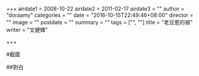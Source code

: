 +++
airdate1 = 2008-10-22
airdate2 = 2011-02-17
airdate3 = ""
author = "doraamy"
categories = ""
date = "2016-10-15T22:49:46+08:00"
director = ""
image = ""
postdate = ""
summary = ""
tags = ["", ""]
title = "老豆惹的禍"
writer = "文健輝"

+++

#截圖

##對白